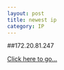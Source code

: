 ```yaml
---
layout: post
title: newest ip
category: IP
---
```


##172.20.81.247

[Click here to go...](http://172.20.81.247/)
